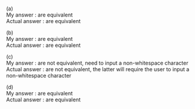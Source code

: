 (a)   
My answer : are equivalent   
Actual answer : are equivalent   

(b)   
My answer : are equivalent   
Actual answer : are equivalent   

(c)   
My answer : are not equivalent, need to input a non-whitespace character   
Actual answer : are not equivalent, the latter will require the user to input a non-whitespace character   

(d)   
My answer : are equivalent   
Actual answer : are equivalent   
